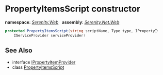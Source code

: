 # PropertyItemsScript constructor
**namespace:** *[Serenity.Web](../../README.md#serenity.web-namespace)*   **assembly**: *[Serenity.Net.Web](../../README.md)*

```csharp
protected PropertyItemsScript(string scriptName, Type type, IPropertyItemProvider propertyProvider, 
    IServiceProvider serviceProvider)
```

## See Also

* interface [IPropertyItemProvider](../Serenity.Net.Entity/../../Serenity.PropertyGrid/IPropertyItemProvider.md)
* class [PropertyItemsScript](../PropertyItemsScript.md)